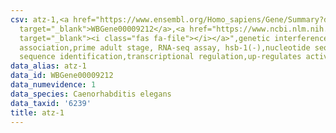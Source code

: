 ```yaml
---
csv: atz-1,<a href="https://www.ensembl.org/Homo_sapiens/Gene/Summary?db=core;g=WBGene00009212"
  target="_blank">WBGene00009212</a>,<a href="https://www.ncbi.nlm.nih.gov/pubmed/30894454"
  target="_blank"><i class="fas fa-file"></i></a>",genetic interference,functional
  association,prime adult stage, RNA-seq assay, hsb-1(-),nucleotide sequence identification,nucleotide
  sequence identification,transcriptional regulation,up-regulates activity
data_alias: atz-1
data_id: WBGene00009212
data_numevidence: 1
data_species: Caenorhabditis elegans
data_taxid: '6239'
title: atz-1
---
```

